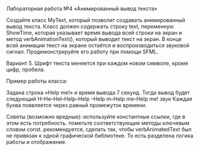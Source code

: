 Лабораторная работа №4
«Анимированный вывод текста»

Создайте класс MyText, который позволит создавать анимированный вывод текста. Класс должен содержать строку text, переменную ShowTime, которая указывает время вывода всей строки на экран и метод verbAnimationText(), который выводит текст на экран. В конце всей анимации текст на экране остаётся и воспроизводиться звуковой сигнал.
Продемонстрируйте его работу при помощи SFML.

Вариант 5.
Шрифт текста меняется при каждом новом символе, кроме цифр, пробела.

Пример работы класса:

Задана строка «Help me!» и время вывода 7 секунд. Тогда вывод будет следующий
H–He–Hel–Help–Help –Help m–Help me–Help me! *звук*
Каждая буква появляется через равный промежуток времени.

Советы (возможно вредные):
используйте константные ссылки, где в этом есть потребность.
пометьте соответствующие методы ключевым словом const.
рекомендуется, сделать так, чтобы verbAnimatedText был не привязан к одной графической библиотеке. То есть разделена логика работы и отображение.
